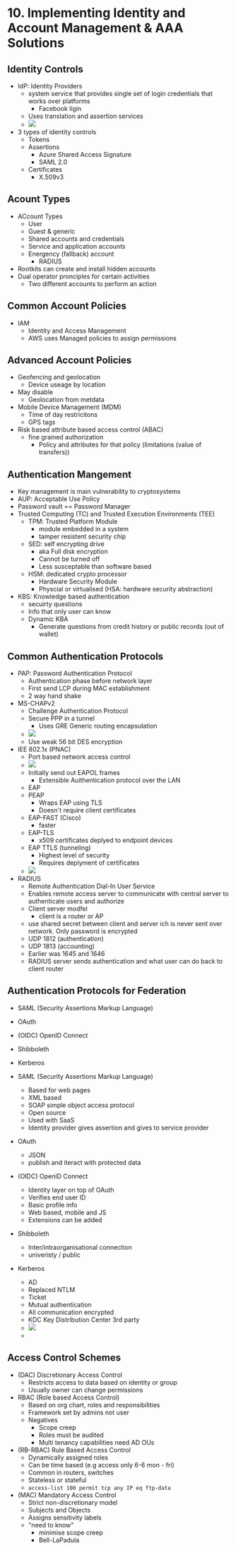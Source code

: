 # 10. Implementing Identity and Account Management & AAA Solutions

## Identity Controls
- IdP: Identity Providers
	- system service that provides single set of login credentials that works over platforms
		- Facebook ligin
	- Uses translation and assertion services
	- ![](Z.%20Pasted%20Images/Pasted%20image%2020221012063949.png)
- 3 types of identity controls
	- Tokens
	- Assertions
		- Azure Shared Access Signature
		- SAML 2.0
	- Certificates
		- X.509v3

## Acount Types
- ACcount Types
	- User
	- Guest & generic
	- Shared accounts and credentials
	- Service and application accounts
	- Energency (fallback) account
		- RADIUS
- Rootkits can create and install hidden accounts
- Dual operator pronciples for certain activities
	- Two different accounts to perform an action

## Common Account Policies
- IAM
	- Identity and Access Management
	- AWS uses Managed policies to assign permissions

## Advanced Account Policies
- Geofencing and geolocation
	- Device useage by location
- May disable
	- Geolocation from metdata
- Mobile Device Management (MDM)
	- Time of day restricitons
	- GPS tags
- Risk based attribute based access control (ABAC)
	- fine grained authorization
		- Policy and attributes for that policy (limitations (value of transfers))

## Authentication Mangement
- Key management is main vulnerability to cryptosystems
- AUP: Acceptable Use Policy
- Password vault == Password Manager
- Trusted Computing (TC) and Trusted Execution Environments (TEE)
	- TPM: Trusted Platform Module
		- module embedded in a system
		- tamper resistent security chip
	- SED: self encrypting drive
		- aka Full disk encryption
		- Cannot be turned off
		- Less susceptable than software based
	- HSM: dedicated crypto processor
		- Hardware Security Module
		- Physcial or virtualised (HSA: hardware security abstraction)
- KBS: Knowledge based authentication
	- secuirty questions
	- Info that only user can know
	- Dynamic KBA
		- Generate questions from credit history or public records (out of wallet)

## Common Authentication Protocols
- PAP: Password Authentication Protocol
	- Authentication phase before network layer
	- First send LCP during MAC establishment
	- 2 way hand shake
- MS-CHAPv2
	- Challenge Authentication Protocol
	- Secure PPP in a tunnel
		- Uses GRE Generic routing encapsulation
	- ![](Z.%20Pasted%20Images/Pasted%20image%2020221012073558.png)
	- Use weak 56 bit DES encryption
- IEE 802.1x (PNAC)
	- Port based network access control
	- ![](Z.%20Pasted%20Images/Pasted%20image%2020221012073707.png)
	- Initially send out EAPOL frames
		- Extensible Auithentication protocol over the LAN
	- EAP
	- PEAP
		- Wraps EAP using TLS
		- Doesn't require client certificates
	- EAP-FAST (Cisco)
		- faster
	- EAP-TLS
		- x509 certificates deplyed to endpoint devices
	- EAP TTLS (tunneling)
		- Highest level of security
		- Requires deplyment of certificates
	- ![](Z.%20Pasted%20Images/Pasted%20image%2020221012074029.png)
- RADIUS
	- Remote Authentication Dial-In User Service
	- Enables remote access server to communicate with central server to authenticate users and authorize
	- Client server modfel
		- client is a router or AP
	- use shared secret between client and server ich is never sent over network. Only password is encrypted
	- UDP 1812 (authentication)
	- UDP 1813 (accounting)
	- Earlier was 1645 and 1646
	- RADIUS server sends authentication and what user can do back to client router

## Authentication Protocols for Federation
- SAML (Security Assertions Markup Language)
- OAuth
- (OIDC) OpenID Connect
- Shibboleth
- Kerberos

- SAML (Security Assertions Markup Language)
	- Based for web pages
	- XML based
	- SOAP simple object access protocol
	- Open source
	- Used with SaaS
	- Identity provider gives assertion and gives to service provider
- OAuth
	- JSON
	- publish and iteract with protected data
- (OIDC) OpenID Connect
	- Identity layer on top of OAuth
	- Verifies end user ID
	- Basic profile info
	- Web based, mobile and JS
	- Extensions can be added
- Shibboleth
	- Inter/intraorganisational connection
	- univeristy / public
- Kerberos
	- AD 
	- Replaced NTLM
	- Ticket
	- Mutual authentication
	- All communication encrypted
	- KDC Key Distribution Center 3rd party
	- ![](Z.%20Pasted%20Images/Pasted%20image%2020221012125141.png)
	- 

## Access Control Schemes
- (DAC) Discretionary Access Control
	- Restricts access to data based on identity or group
	- Usually owner can change permissions
- RBAC (Role based Access Control)
	- Based on org chart, roles and responsibilities
	- Framework set by admins not user
	- Negatives
		- Scope creep
		- Roles must be audited
		- Multi tenancy capabilities need AD OUs
- (RB-RBAC) Rule Based Access Control
	- Dynamically assigned roles
	- Can be time based (e.g access only 6-6 mon - fri)
	- Common in routers, switches
	- Stateless or stateful
	- `access-list 100 permit tcp any IP eq ftp-data`
- (MAC) Mandatory Access Control
	- Strict non-discretionary model
	- Subjects and Objects
	- Assigns sensitivity labels
	- "need to know"
		- minimise scope creep
		- Bell-LaPadula
